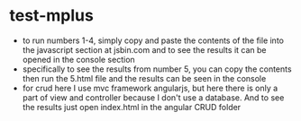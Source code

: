 # test-mplus

- to run numbers 1-4, simply copy and paste the contents of the file into the javascript section at jsbin.com 
  and to see the results it can be opened in the console section
- specifically to see the results from number 5, you can copy the contents then run the 5.html file and the results 
  can be seen in the console
- for crud here I use mvc framework angularjs, but here there is only a part of view and controller because I don't use a database. 
  And to see the results just open index.html in the angular CRUD folder

